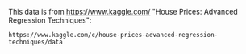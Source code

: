 
This data is from https://www.kaggle.com/ 
"House Prices: Advanced Regression Techniques":

    https://www.kaggle.com/c/house-prices-advanced-regression-techniques/data


